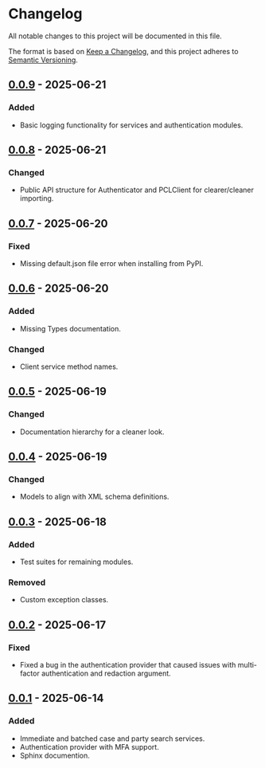 # Changelog

All notable changes to this project will be documented in this file.

The format is based on [Keep a Changelog](https://keepachangelog.com/en/1.1.0/),
and this project adheres to [Semantic Versioning](https://semver.org/spec/v2.0.0.html).

## [0.0.9] - 2025-06-21

### Added

- Basic logging functionality for services and authentication modules. 

## [0.0.8] - 2025-06-21

### Changed

- Public API structure for Authenticator and PCLClient for clearer/cleaner importing.

## [0.0.7] - 2025-06-20

### Fixed

- Missing default.json file error when installing from PyPI.

## [0.0.6] - 2025-06-20

### Added

- Missing Types documentation.

### Changed

- Client service method names.

## [0.0.5] - 2025-06-19

### Changed

- Documentation hierarchy for a cleaner look.

## [0.0.4] - 2025-06-19

### Changed

- Models to align with XML schema definitions.

## [0.0.3] - 2025-06-18

### Added

- Test suites for remaining modules.

### Removed

- Custom exception classes.

## [0.0.2] - 2025-06-17

### Fixed

- Fixed a bug in the authentication provider that caused issues with multi-factor authentication and redaction argument. 

## [0.0.1] - 2025-06-14

### Added

- Immediate and batched case and party search services.
- Authentication provider with MFA support.
- Sphinx documention.

[0.0.1]: https://github.com/mcpcpc/pacersdk/releases/tag/0.0.1
[0.0.2]: https://github.com/mcpcpc/pacersdk/releases/tag/0.0.2
[0.0.3]: https://github.com/mcpcpc/pacersdk/releases/tag/0.0.3
[0.0.4]: https://github.com/mcpcpc/pacersdk/releases/tag/0.0.4
[0.0.5]: https://github.com/mcpcpc/pacersdk/releases/tag/0.0.5
[0.0.6]: https://github.com/mcpcpc/pacersdk/releases/tag/0.0.6
[0.0.7]: https://github.com/mcpcpc/pacersdk/releases/tag/0.0.7
[0.0.8]: https://github.com/mcpcpc/pacersdk/releases/tag/0.0.8
[0.0.9]: https://github.com/mcpcpc/pacersdk/releases/tag/0.0.9
